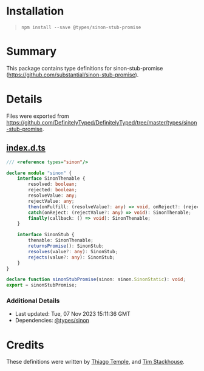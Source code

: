 # Installation
> `npm install --save @types/sinon-stub-promise`

# Summary
This package contains type definitions for sinon-stub-promise (https://github.com/substantial/sinon-stub-promise).

# Details
Files were exported from https://github.com/DefinitelyTyped/DefinitelyTyped/tree/master/types/sinon-stub-promise.
## [index.d.ts](https://github.com/DefinitelyTyped/DefinitelyTyped/tree/master/types/sinon-stub-promise/index.d.ts)
````ts
/// <reference types="sinon"/>

declare module "sinon" {
    interface SinonThenable {
        resolved: boolean;
        rejected: boolean;
        resolveValue: any;
        rejectValue: any;
        then(onFulfill: (resolveValue?: any) => void, onReject?: (rejectValue?: any) => void): SinonThenable;
        catch(onReject: (rejectValue?: any) => void): SinonThenable;
        finally(callback: () => void): SinonThenable;
    }

    interface SinonStub {
        thenable: SinonThenable;
        returnsPromise(): SinonStub;
        resolves(value?: any): SinonStub;
        rejects(value?: any): SinonStub;
    }
}

declare function sinonStubPromise(sinon: sinon.SinonStatic): void;
export = sinonStubPromise;

````

### Additional Details
 * Last updated: Tue, 07 Nov 2023 15:11:36 GMT
 * Dependencies: [@types/sinon](https://npmjs.com/package/@types/sinon)

# Credits
These definitions were written by [Thiago Temple](https://github.com/vintem), and [Tim Stackhouse](https://github.com/tstackhouse).
